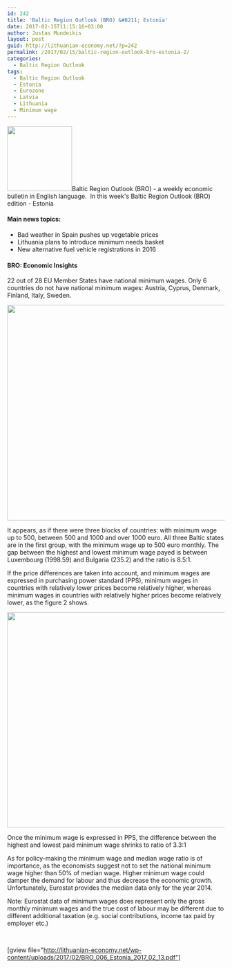 ```yaml
---
id: 242
title: 'Baltic Region Outlook (BRO) &#8211; Estonia'
date: 2017-02-15T11:15:16+03:00
author: Justas Mundeikis
layout: post
guid: http://lithuanian-economy.net/?p=242
permalink: /2017/02/15/baltic-region-outlook-bro-estonia-2/
categories:
  - Baltic Region Outlook
tags:
  - Baltic Region Outlook
  - Estonia
  - Eurozone
  - Latvia
  - Lithuania
  - Minimum wage
---
```

<a href="http://lithuanian-economy.net/wp-content/uploads/2017/01/Patchwork_Flag_Of_Baltic_Countries_clip_art_hight.png"><img class="alignleft wp-image-176 size-thumbnail" src="http://lithuanian-economy.net/wp-content/uploads/2017/01/Patchwork_Flag_Of_Baltic_Countries_clip_art_hight-150x150.png" width="150" height="150" /></a>Baltic Region Outlook (BRO) - a weekly economic bulletin in English language.  In this week's Baltic Region Outlook (BRO)  edition - Estonia<!--more-->
<h4>Main news topics:</h4>
<ul>
 	<li>Bad weather in Spain pushes up vegetable prices</li>
 	<li>Lithuania plans to introduce minimum needs basket</li>
 	<li>New alternative fuel vehicle registrations in 2016</li>
</ul>
<h4>BRO: Economic Insights</h4>
22 out of 28 EU Member States have national minimum wages. Only 6 countries do not have national minimum wages: Austria, Cyprus, Denmark, Finland, Italy, Sweden.

<a href="http://lithuanian-economy.net/wp-content/uploads/2017/02/chart1.jpg"><img class="aligncenter size-full wp-image-238" src="http://lithuanian-economy.net/wp-content/uploads/2017/02/chart1.jpg" alt="" width="946" height="498" /></a>

It appears, as if there were three blocks of countries: with minimum wage up to 500, between 500 and 1000 and over 1000 euro. All three Baltic states are in the first group, with the minimum wage up to 500 euro monthly. The gap between the highest and lowest minimum wage payed is between Luxembourg (1998.59) and Bulgaria (235.2) and the ratio is 8.5:1.

If the price differences are taken into account, and minimum wages are expressed in purchasing power standard (PPS), minimum wages in countries with relatively lower prices become relatively higher, whereas minimum wages in countries with relatively higher prices become relatively lower, as the figure 2 shows.

<a href="http://lithuanian-economy.net/wp-content/uploads/2017/02/chart2.jpg"><img class="aligncenter size-full wp-image-239" src="http://lithuanian-economy.net/wp-content/uploads/2017/02/chart2.jpg" alt="" width="946" height="498" /></a>

Once the minimum wage is expressed in PPS, the difference between the highest and lowest paid minimum wage shrinks to ratio of 3.3:1

As for policy-making the minimum wage and median wage ratio is of importance, as the economists suggest not to set the national minimum wage higher than 50\% of median wage. Higher minimum wage could damper the demand for labour and thus decrease the economic growth. Unfortunately, Eurostat provides the median data only for the year 2014.

Note: Eurostat data of minimum wages does represent only the gross monthly minimum wages and the true cost of labour may be different due to different additional taxation (e.g. social contributions, income tax paid by employer etc.)

&nbsp;

[gview file="http://lithuanian-economy.net/wp-content/uploads/2017/02/BRO_006_Estonia_2017_02_13.pdf"]